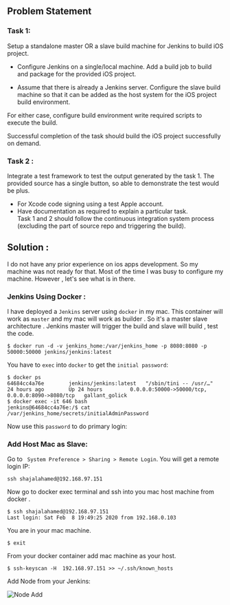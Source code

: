 ## Problem Statement

### Task 1:

 Setup a standalone  master OR a slave build machine for Jenkins to build iOS project.  
  
* Configure Jenkins on a single/local machine. Add a build job to build and package for the provided iOS project.  
  
* Assume that there is already a Jenkins server. Configure the slave build machine so that it can be added as the host system for the iOS project build environment.  
  
For either case, configure build environment write required scripts to execute the build.  
  
Successful completion of the task should build the iOS project successfully on demand.  

### Task 2 :  
 Integrate a test framework to test the output generated by the task 1. The provided source has a single button, so able to demonstrate the test would be plus.  
  
  
* For Xcode code signing using a test Apple account.  
* Have documentation as required to explain a particular task.  
Task 1 and 2 should follow the continuous integration system process (excluding the part of source repo and triggering the build).

## Solution : 

I do not have any prior experience on ios apps development. So my machine was not ready for that. Most of the time I was busy to configure my machine. However , let's see what is in there.

### Jenkins Using Docker :

I have deployed a `Jenkins` server using `docker` in my mac. This container will work as `master` and my mac will work as builder . So it's a master slave architecture . Jenkins master will trigger the build  and slave will build , test the code.

	$ docker run -d -v jenkins_home:/var/jenkins_home -p 8080:8080 -p 50000:50000 jenkins/jenkins:latest

You have to `exec` into `docker` to get the `initial password`:

	$ docker ps 
	64684cc4a76e        jenkins/jenkins:latest   "/sbin/tini -- /usr/…"   24 hours ago        Up 24 hours         0.0.0.0:50000->50000/tcp, 0.0.0.0:8090->8080/tcp   gallant_golick
	$ docker exec -it 646 bash
	jenkins@64684cc4a76e:/$ cat /var/jenkins_home/secrets/initialAdminPassword

Now use this `password` to do primary login:

### Add Host Mac as Slave:

Go to ` System Preference > Sharing > Remote Login`. You will get a remote login IP:

	ssh shajalahamed@192.168.97.151
	
Now go to docker exec terminal and ssh into you mac host machine from docker .

	$ ssh shajalahamed@192.168.97.151
	Last login: Sat Feb  8 19:49:25 2020 from 192.168.0.103

You are in your mac machine.

	$ exit


From your docker container add mac machine as your host.
	
	$ ssh-keyscan -H  192.168.97.151 >> ~/.ssh/known_hosts

Add Node from your Jenkins:

![Node Add](https://github.com/shajalahamedcse/anyconnect-ios/images/slave_configure.png)
